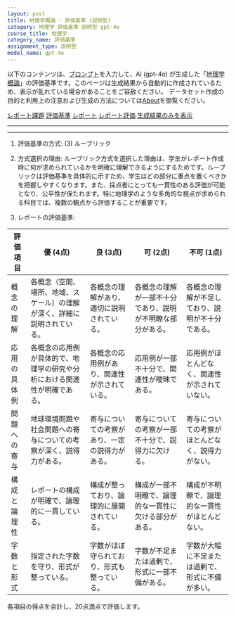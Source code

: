 ```yaml
---
layout: post
title: 地理学概論 - 評価基準 (説明型)
category: 地理学 評価基準 説明型 gpt-4o
course_title: 地理学
category_name: 評価基準
assignment_type: 説明型
model_name: gpt-4o
---
```


以下のコンテンツは、[プロンプト](https://github.com/takedatoshiyuki/synthetic_assignments/tree/main/generated/地理学/gpt-4o/prompt_評価基準-説明型.md)を入力して、AI (gpt-4o) が生成した「[地理学概論](/contents/地理学/)」の評価基準です。このページは生成結果から自動的に作成されているため、表示が乱れている場合があることをご容赦ください。
データセット作成の目的と利用上の注意および生成の方法については[About](/About)を御覧ください。

[レポート課題](../レポート課題-説明型)
[評価基準](../評価基準-説明型)
[レポート](../レポート-説明型)
[レポート評価](../レポート評価-説明型)
[生成結果のみを表示](https://github.com/takedatoshiyuki/synthetic_assignments/tree/main/generated/地理学/gpt-4o/評価基準-説明型.md)
  

***
***
  
1. 評価基準の方式: (3) ルーブリック

2. 方式選択の理由:
ルーブリック方式を選択した理由は、学生がレポート作成時に何が求められているかを明確に理解できるようにするためです。ルーブリックは評価基準を具体的に示すため、学生はどの部分に重点を置くべきかを把握しやすくなります。また、採点者にとっても一貫性のある評価が可能となり、公平性が保たれます。特に地理学のような多角的な視点が求められる科目では、複数の観点から評価することが重要です。

3. レポートの評価基準:

| 評価項目       | 優 (4点)                                                                 | 良 (3点)                                                               | 可 (2点)                                                               | 不可 (1点)                                                             |
|----------------|---------------------------------------------------------------------------|------------------------------------------------------------------------|------------------------------------------------------------------------|------------------------------------------------------------------------|
| 概念の理解     | 各概念（空間、場所、地域、スケール）の理解が深く、詳細に説明されている。 | 各概念の理解があり、適切に説明されている。                             | 各概念の理解が一部不十分であり、説明が不明瞭な部分がある。             | 各概念の理解が不足しており、説明が不十分である。                       |
| 応用の具体例   | 各概念の応用例が具体的で、地理学の研究や分析における関連性が明確である。 | 各概念の応用例があり、関連性が示されている。                           | 応用例が一部不十分で、関連性が曖昧である。                             | 応用例がほとんどなく、関連性が示されていない。                         |
| 問題への寄与   | 地球環境問題や社会問題への寄与についての考察が深く、説得力がある。       | 寄与についての考察があり、一定の説得力がある。                         | 寄与についての考察が一部不十分で、説得力に欠ける。                     | 寄与についての考察がほとんどなく、説得力がない。                       |
| 構成と論理性   | レポートの構成が明確で、論理的に一貫している。                           | 構成が整っており、論理的に展開されている。                             | 構成が一部不明瞭で、論理的な一貫性に欠ける部分がある。                 | 構成が不明瞭で、論理的な一貫性がほとんどない。                         |
| 字数と形式     | 指定された字数を守り、形式が整っている。                                 | 字数がほぼ守られており、形式も整っている。                             | 字数が不足または過剰で、形式に一部不備がある。                         | 字数が大幅に不足または過剰で、形式に不備が多い。                       |

各項目の得点を合計し、20点満点で評価します。
